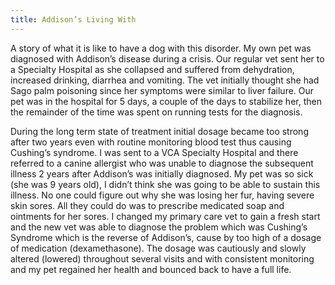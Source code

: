 ```yaml
---
title: Addison’s Living With
---
```

A story of what it is like to have a dog with this disorder.  My own pet was diagnosed with Addison’s disease during a crisis. Our regular vet sent her to a Specialty Hospital as she collapsed and suffered from dehydration, increased drinking, diarrhea and vomiting.  The vet initially thought she had Sago palm poisoning since her symptoms were similar to liver failure.  Our pet was in the hospital for 5 days, a couple of the days to stabilize her, then the remainder of the time was spent on running tests for the diagnosis.    

During the long term state of treatment initial dosage became too strong after two years even with routine monitoring blood test thus causing Cushing’s syndrome. I was sent to a VCA Specialty Hospital and there referred to a canine allergist who was unable to diagnose the subsequent illness 2 years after Addison’s was initially diagnosed. My pet was so sick (she was 9 years old), I didn’t think she was going to be able to sustain this illness.  No one could figure out why she was losing her fur, having severe skin sores.  All they could do was to prescribe medicated soap and ointments for her sores. I changed my primary care vet to gain a fresh start and the new vet was able to diagnose the problem which was Cushing’s Syndrome which is the reverse of Addison’s, cause by too high of a dosage of medication (dexamethasone).  The dosage was cautiously and slowly altered (lowered) throughout several visits and with consistent monitoring and my pet regained her health and bounced back to have a full life.